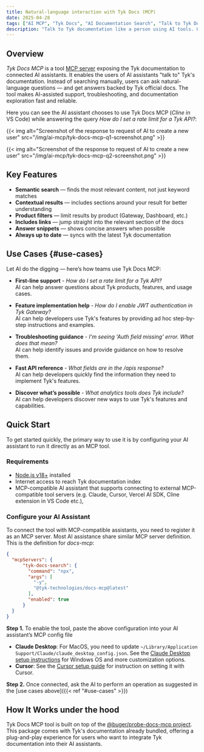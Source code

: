 ```yaml
---
title: Natural-language interaction with Tyk Docs (MCP)
date: 2025-04-28
tags: ["AI MCP", "Tyk Docs", "AI Documentation Search", "Talk to Tyk Docs"]
description: "Talk to Tyk documentation like a person using AI tools. Use Docs MCP to enable AI assistants to search and retrieve information from Tyk documentation."
---
```


## Overview

*Tyk Docs MCP* is a tool [MCP server](https://github.com/modelcontext/spec) exposing the Tyk documentation to connected AI assistants. It enables the users of AI assistants "talk to" Tyk's documentation. Instead of searching manually, users can ask natural-language questions — and get answers backed by Tyk official docs. The tool makes AI-assisted support, troubleshooting, and documentation exploration fast and reliable.


Here you can see the AI assistant chooses to use Tyk Docs MCP (*Cline* in VS Code) while answering the query *How do I set a rate limit for a Tyk API?*:

{{< img alt="Screenshot of the response to request of AI to create a new user" src="/img/ai-mcp/tyk-docs-mcp-q1-screenshot.png" >}}


{{< img alt="Screenshot of the response to request of AI to create a new user" src="/img/ai-mcp/tyk-docs-mcp-q2-screenshot.png" >}}


## Key Features

- **Semantic search** — finds the most relevant content, not just keyword matches
- **Contextual results** — includes sections around your result for better understanding
- **Product filters** — limit results by product (Gateway, Dashboard, etc.)
- **Includes links** — jump straight into the relevant section of the docs
- **Answer snippets** — shows concise answers when possible
- **Always up to date** — syncs with the latest Tyk documentation


## Use Cases {#use-cases}

Let AI do the digging — here’s how teams use Tyk Docs MCP:

- **First-line support** - *How do I set a rate limit for a Tyk API?*
  </br>AI can help answer questions about Tyk products, features, and usage cases.

- **Feature implementation help** - *How do I enable JWT authentication in Tyk Gateway?*
  </br>AI can help developers use Tyk's features by providing ad hoc step-by-step instructions and examples.

- **Troubleshooting guidance** - *I'm seeing 'Auth field missing' error. What does that mean?*
  </br>AI can help identify issues and provide guidance on how to resolve them.

- **Fast API reference** - *What fields are in the /apis response?*
  </br>AI can help developers quickly find the information they need to implement Tyk's features.

- **Discover what’s possible** - *What analytics tools does Tyk include?*
  </br>AI can help developers discover new ways to use Tyk's features and capabilities.
 

## Quick Start

To get started quickly, the primary way to use it is by configuring your AI assistant to run it directly as an MCP tool.

### Requirements
- [Node.js v18+](https://nodejs.org/en/download) installed
- Internet access to reach Tyk documentation index
- MCP-compatible AI assistant that supports connecting to external MCP-compatible tool servers (e.g. Claude, Cursor, Vercel AI SDK, Cline extension in VS Code etc.), 

### Configure your AI Assistant

To connect the tool with MCP-compatible assistants, you need to register it as an MCP server. Most AI assistance share similar MCP server definition. This is the definition for *docs-mcp*:

```json
{
  "mcpServers": {
      "tyk-docs-search": {
        "command": "npx",
        "args": [
          "-y",
          "@tyk-technologies/docs-mcp@latest"
        ],
        "enabled": true
      }
  }
}
```

**Step 1.** 
To enable the tool, paste the above configuration into your AI assistant’s MCP config file

- **Claude Desktop**: For MacOS, you need to update `~/Library/Application Support/Claude/claude_desktop_config.json`. See the [Claude Desktop setup instructions](https://github.com/TykTechnologies/api-to-mcp?tab=readme-ov-file#setting-up-in-claude-desktop) for Windows OS and more customization options.
- **Cursor**: See the [Cursor setup guide](https://github.com/TykTechnologies/api-to-mcp#cursor) for instruction on setting it with Cursor.

**Step 2.**
Once connected, ask the AI to perform an operation as suggested in the [use cases above]({{< ref "#use-cases" >}})


## How It Works under the hood

Tyk Docs MCP tool is built on top of the [@buger/probe-docs-mcp project](https://github.com/buger/docs-mcp). This package comes with Tyk's documentation already bundled, offering a plug-and-play experience for users who want to integrate Tyk documentation into their AI assistants.
